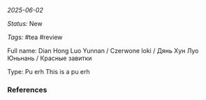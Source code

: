 *2025-06-02*

*Status:* New

*Tags:* #tea #review

Full name: Dian Hong Luo Yunnan / Czerwone loki / Дянь Хун Луо Юньнань / Красные завитки

Type: Pu erh 
This is a pu erh




### References